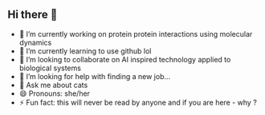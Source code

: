 ## Hi there 👋

- 🔭 I’m currently working on protein protein interactions using molecular dynamics
- 🌱 I’m currently learning to use github lol
- 👯 I’m looking to collaborate on AI inspired technology applied to biological systems
- 🤔 I’m looking for help with finding a new job...
- 💬 Ask me about cats 
- 😄 Pronouns: she/her
- ⚡ Fun fact: this will never be read by anyone and if you are here - why ?

<!--
**llisabere/llisabere** is a ✨ _special_ ✨ repository because its `README.md` (this file) appears on your GitHub profile.

Here are some ideas to get you started:

- 🔭 I’m currently working on ...
- 🌱 I’m currently learning ...
- 👯 I’m looking to collaborate on ...
- 🤔 I’m looking for help with ...
- 💬 Ask me about ...
- 📫 How to reach me: ...
- 😄 Pronouns: ...
- ⚡ Fun fact: ...
-->
